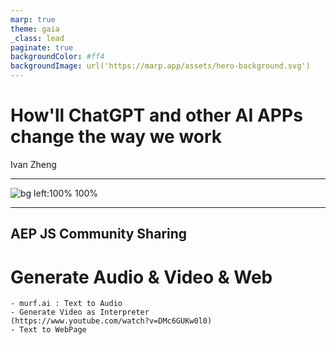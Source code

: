 ```yaml
---
marp: true
theme: gaia
_class: lead
paginate: true
backgroundColor: #ff4
backgroundImage: url('https://marp.app/assets/hero-background.svg')
---
```


<!-- ![bg top:0% 50%](https://tortoiseandharesoftware.com/wp-content/uploads/2023/01/chat-gpt-risks-for-seo-768x402.jpg) -->

# **How'll ChatGPT and other AI APPs change the way we work**

Ivan Zheng

---
![bg left:100% 100%](https://i0.wp.com/actualpost.com/wp-content/uploads/2023/01/ChatGPT.png?fit=768%2C432&ssl=1)

---
AEP JS Community Sharing
---

# Generate Audio & Video & Web
    - murf.ai : Text to Audio
    - Generate Video as Interpreter
    (https://www.youtube.com/watch?v=DMc6GUKw0l0)
    - Text to WebPage




<!-- ![bg left:40% 80%](https://marp.app/assets/marp.svg) -->
